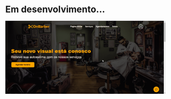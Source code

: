# Em desenvolvimento...
![onBarber.gif](https://github.com/LeoNzZ7/OnBarber/blob/master/src/assets/onBarber.gif)

